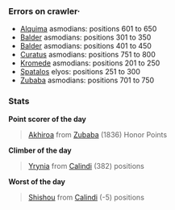 ### Errors on crawler·
- [Alquima](/#/ranking/Alquima) asmodians: positions 601 to 650
- [Balder](/#/ranking/Balder) asmodians: positions 301 to 350
- [Balder](/#/ranking/Balder) asmodians: positions 401 to 450
- [Curatus](/#/ranking/Curatus) asmodians: positions 751 to 800
- [Kromede](/#/ranking/Kromede) asmodians: positions 201 to 250
- [Spatalos](/#/ranking/Spatalos) elyos: positions 251 to 300
- [Zubaba](/#/ranking/Zubaba) asmodians: positions 701 to 750


### Stats

**Point scorer of the day**
>[Akhiroa](/#/character/Zubaba/43730) from [Zubaba](/#/ranking/Zubaba)  (1836) Honor Points


**Climber of the day**
>[Yrynia](/#/character/Calindi/27989) from [Calindi](/#/ranking/Calindi)  (382) positions


**Worst of the day**
>[Shishou](/#/character/Calindi/52443) from [Calindi](/#/ranking/Calindi)  (-5) positions


